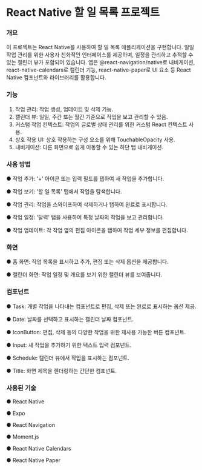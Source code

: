 # React Native 할 일 목록 프로젝트

### 개요
이 프로젝트는 React Native를 사용하여 할 일 목록 애플리케이션을 구현합니다. 일일 작업 관리를 위한 사용자 친화적인 인터페이스를 제공하며, 일정을 관리하고 추적할 수 있는 캘린더 뷰가 포함되어 있습니다. 앱은 @react-navigation/native로 내비게이션, react-native-calendars로 캘린더 기능, react-native-paper로 UI 요소 등 React Native 컴포넌트와 라이브러리를 활용합니다.

### 기능
1. 작업 관리: 작업 생성, 업데이트 및 삭제 기능.
2. 캘린더 뷰: 일일, 주간 또는 월간 기준으로 작업을 보고 관리할 수 있음.
3. 커스텀 작업 컨텍스트: 작업의 글로벌 상태 관리를 위한 커스텀 React 컨텍스트 사용.
4. 상호 작용 UI: 상호 작용하는 구성 요소를 위해 TouchableOpacity 사용.
5. 내비게이션: 다른 화면으로 쉽게 이동할 수 있는 하단 탭 내비게이션.

### 사용 방법
● 작업 추가: '+' 아이콘 또는 입력 필드를 탭하여 새 작업을 추가합니다.

● 작업 보기: '할 일 목록' 탭에서 작업을 탐색합니다.

● 작업 관리: 작업을 스와이프하여 삭제하거나 탭하여 완료로 표시합니다.

● 작업 일정: '달력' 탭을 사용하여 특정 날짜의 작업을 보고 관리합니다.

● 작업 업데이트: 각 작업 옆의 편집 아이콘을 탭하여 작업 세부 정보를 편집합니다.

### 화면
● 홈 화면: 작업 목록을 표시하고 추가, 편집 또는 삭제 옵션을 제공합니다.

● 캘린더 화면: 작업 일정 및 개요를 보기 위한 캘린더 뷰를 보여줍니다.

### 컴포넌트
● Task: 개별 작업을 나타내는 컴포넌트로 편집, 삭제 또는 완료로 표시하는 옵션 제공.

● Date: 날짜를 선택하고 표시하는 캘린더 날짜 컴포넌트.

● IconButton: 편집, 삭제 등의 다양한 작업을 위한 재사용 가능한 버튼 컴포넌트.

● Input: 새 작업을 추가하기 위한 텍스트 입력 컴포넌트.

● Schedule: 캘린더 뷰에서 작업을 표시하는 컴포넌트.

● Title: 화면 제목을 렌더링하는 간단한 컴포넌트.

### 사용된 기술
● React Native

● Expo

● React Navigation

● Moment.js

● React Native Calendars

● React Native Paper
